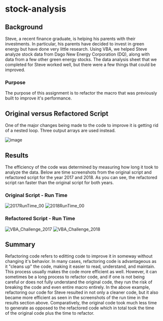 # stock-analysis
## Background
Steve, a recent finance graduate, is helping his parents with their investments. In particular, his parents have decided to invest in green energy but have done very little research. Using VBA, we helped Steve analyze stock data from Dago New Energy Corporation (DQ), along with data from a few other green energy stocks. The data analysis sheet that we completed for Steve worked well, but there were a few things that could be improved. 

### Purpose
The purpose of this assignment is to refactor the macro that was previously built to improve it's performance. 

## Original versus Refactored Script
One of the major changes being made to the code to improve it is getting rid of a nested loop. Three output arrays are used instead. 

![image](https://user-images.githubusercontent.com/105028515/174450469-bbf484a0-b2a2-43e2-85ff-13b9683c47dc.png)

## Results
The efficiency of the code was determined by measuring how long it took to analyze the data. Below are time screenshots from the original script and refactored script for the year 2017 and 2018. As you can see, the refactored script ran faster than the original script for both years.

### Original Script - Run Time
![2017RunTime_00](https://user-images.githubusercontent.com/105028515/174449916-49982ea4-26f1-45f0-8c5a-165ea25ac3eb.png)
![2018RunTime_00](https://user-images.githubusercontent.com/105028515/174449920-cb03267f-b8bd-4bf5-8822-20e6c83b9a59.png)

### Refactored Script - Run Time
![VBA_Challenge_2017](https://user-images.githubusercontent.com/105028515/174449896-7b96af74-4e35-4e5b-ae12-c64f4f70bb10.png)
![VBA_Challenge_2018](https://user-images.githubusercontent.com/105028515/174449908-a55abc04-393b-425c-8958-3bc7c0c8fdb7.png)

## Summary
Refactoring code refers to editting code to improve it in someway without changing it's behavior. In many cases, refactoring code is advantageous as it "cleans up" the code, making it easier to read, understand, and maintain. This process usually makes the code more efficient as well. However, it can sometimes be a long process to refactor code, and if one is not being careful or does not fully understand the original code, they run the risk of breaking the code and even entire macro entirely. In the above example, refactoring our code for Steve resulted in not only a cleaner code, but it also became more efficient as seen in the screenshots of the run time in the results section above. Comparatively, the original code took much less time to generate as opposed to the refactored code which in total took the time of the original code plus the time to refactor. 
